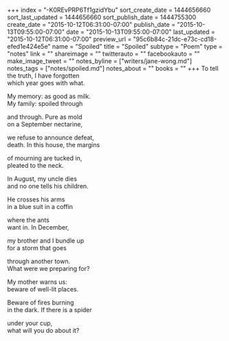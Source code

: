 +++
index = "-K0REvPRP6Tf1gzidYbu"
sort_create_date = 1444656660
sort_last_updated = 1444656660
sort_publish_date = 1444755300
create_date = "2015-10-12T06:31:00-07:00"
publish_date = "2015-10-13T09:55:00-07:00"
date = "2015-10-13T09:55:00-07:00"
last_updated = "2015-10-12T06:31:00-07:00"
preview_url = "95c6b84c-21dc-e73c-cd18-efed1e424e5e"
name = "Spoiled"
title = "Spoiled"
subtype = "Poem"
type = "notes"
link = ""
shareimage = ""
twitterauto = ""
facebookauto = ""
make_image_tweet = ""
notes_byline = ["writers/jane-wong.md"]
notes_tags = ["notes/spoiled.md"]
notes_about = ""
books = ""
+++
To tell the truth, I have forgotten<br>
which year goes with what. 

My memory: as good as milk.<br>
My family: spoiled through 

and through. Pure as mold<br>
on a September nectarine, 

we refuse to announce defeat,<br>
death. In this house, the margins 

of mourning are tucked in,<br>
pleated to the neck. 

In August, my uncle dies<br>
and no one tells his children. 

He crosses his arms<br>
in a blue suit in a coffin 

where the ants<br>
want in. In December, 

my brother and I bundle up<br>
for a storm that goes 

through another town.<br>
What were we preparing for? 

My mother warns us:<br>
beware of well-lit places. 

Beware of fires burning<br> 
in the dark. If there is a spider 

under your cup,<br>
what will you do about it?